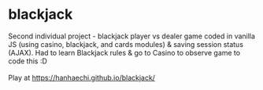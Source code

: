 # blackjack
Second individual project - blackjack player vs dealer game coded in vanilla JS (using casino, blackjack, and cards modules) & saving session status (AJAX). Had to learn Blackjack rules & go to Casino to observe game to code this :D <br>
<br>
Play at https://hanhaechi.github.io/blackjack/
